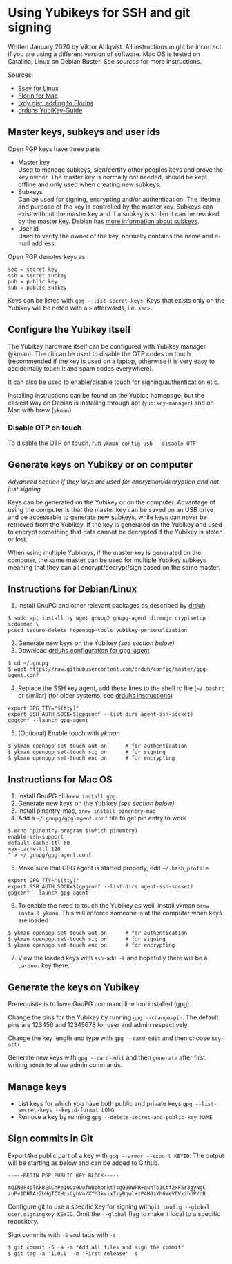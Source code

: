 # Using Yubikeys for SSH and git signing

Written January 2020 by Viktor Ahlqvist. All instructions might be incorrect if
you are using a different version of software. Mac OS is tested on Catalina,
Linux on Debian Buster. See _sources_ for more instructions.

Sources:

- [Esev for Linux][esev]
- [Florin for Mac][florin]
- [Ixdy gist, adding to Florins][ixdy]
- [drduhs YubiKey-Guide][drduh]

## Master keys, subkeys and user ids

Open PGP keys have three parts

- Master key  
  Used to manage subkeys, sign/certify other peoples keys and prove the key
  owner. The master key is normally not needed, should be kept offline and only
  used when creating new subkeys.
- Subkeys  
  Can be used for signing, encrypting and/or authentication. The lifetime and
  purpose of the key is controlled by the master key. Subkeys can exist without
  the master key and if a subkey is stolen it can be revoked by the master key.
  Debian has [more information about subkeys](https://wiki.debian.org/Subkeys).
- User id  
  Used to verify the owner of the key, normally contains the name and e-mail
  address.

Open PGP denotes keys as 

    sec = secret key
    ssb = secret subkey
    pub = public key
    sub = public subkey

Keys can be listed with `gpg --list-secret-keys`. Keys that exists only on the
Yubikey will be noted with a `>` afterwards, i.e. `sec>`.


## Configure the Yubikey itself

The Yubikey hardware itself can be configured with Yubikey manager (ykman). The
cli can be used to disable the OTP codes on touch (recommended if the key is
used on a laptop, otherwise it is very easy to accidentally touch it and spam
codes everywhere).

It can also be used to enable/disable touch for signing/authentication et c.

Installing instructions can be found on the Yubico homepage, but the easiest
way on Debian is installing through apt (`yubikey-manager`) and on Mac with
brew (`ykman`)

### Disable OTP on touch

To disable the OTP on touch, run `ykman config usb --disable OTP`


## Generate keys on Yubikey or on computer

_Advanced section if they keys are used for encryption/decryption and not just
signing._

Keys can be generated on the Yubikey or on the computer. Advantage of using the
computer is that the master key can be saved on an USB drive and be accessable
to generate new subkeys, while keys can never be retrieved from the Yubikey. If
the key is generated on the Yubikey and used to encrypt something that data
cannot be decrypted if the Yubikey is stolen or lost.

When using multiple Yubikeys, if the master key is generated on the computer,
the same master can be used for multiple Yubikey subkeys meaning that they can
all encrypt/decrypt/sign based on the same master.

## Instructions for Debian/Linux

1. Install GnuPG and other relevant packages as described by [drduh]  
  ```shell
  $ sudo apt install -y wget gnupg2 gnupg-agent dirmngr cryptsetup scdaemon \
  pcscd secure-delete hopenpgp-tools yubikey-personalization
  ```

2. Generate new keys on the Yubikey _(see section below)_
3. Download [drduhs configuration for gpg-agent][drduh-cc]
  ```shell
  $ cd ~/.gnupg
  $ wget https://raw.githubusercontent.com/drduh/config/master/gpg-agent.conf
  ```
4. Replace the SSH key agent, add these lines to the shell rc file (`~/.bashrc`
   or similar) (for older systems, see [drduhs instructions][drduh-ra])

  ```shell
  export GPG_TTY="$(tty)"
  export SSH_AUTH_SOCK=$(gpgconf --list-dirs agent-ssh-socket)
  gpgconf --launch gpg-agent
  ```

5. (Optional) Enable touch with _ykman_
  ```shell
  $ ykman openpgp set-touch aut on      # for authentication
  $ ykman openpgp set-touch sig on      # for signing
  $ ykman openpgp set-touch enc on      # for encrypting
  ```

## Instructions for Mac OS

1. Install GnuPG cli `brew install gpg`
2. Generate new keys on the Yubikey _(see section below)_
3. Install pinentry-mac, `brew install pinentry-mac`
4. Add a `~/.gnupg/gpg-agent.conf` file to get pin entry to work  
  ```shell
  $ echo "pinentry-program $(which pinentry)
  enable-ssh-support
  default-cache-ttl 60
  max-cache-ttl 120
  " > ~/.gnupg/gpg-agent.conf
  ```
5. Make sure that GPG agent is started properly, edit `~/.bash_profile`  
  ```no-highlight
  export GPG_TTY="$(tty)"
  export SSH_AUTH_SOCK=$(gpgconf --list-dirs agent-ssh-socket)
  gpgconf --launch gpg-agent
  ```
6. To enable the need to touch the Yubikey as well, install ykman `brew install
   ykman`. This will enforce someone is at the computer when keys are loaded  
  ```shell
  $ ykman openpgp set-touch aut on      # for authentication
  $ ykman openpgp set-touch sig on      # for signing
  $ ykman openpgp set-touch enc on      # for encrypting
  ```
7. View the loaded keys with `ssh-add -L` and hopefully there will be a
   `cardno:` key there.

## Generate the keys on Yubikey

Prerequisite is to have GnuPG command line tool installed (gpg)

Change the pins for the Yubikey by running `gpg --change-pin`. The default pins
are 123456 and 12345678 for user and admin respectively.

Change the key length and type with `gpg --card-edit` and then choose
`key-attr`

Generate new keys with `gpg --card-edit` and then `generate` after first
writing `admin` to allow admin commands.

## Manage keys

- List keys for which you have both public and private keys
  `gpg --list-secret-keys --keyid-format LONG`
- Remove a key by running `gpg --delete-secret-and-public-key NAME`

## Sign commits in Git

Export the public part of a key with `gpg --armor --export KEYID`. The output
will be starting as below and can be added to Github.

    -----BEGIN PGP PUBLIC KEY BLOCK-----

    mQINBF4plKkBEAChPe10Oz0UufWBphonktTsgQ90WPR+quhTb1Ctf2xF5r3gyNgC
    zuPv1DHTAzZbHgTCXHoxCyhVn/XYM3kvixTzyRqwl+zP4H0zYhGVeVCVxihGP/oR

Configure git to use a specific key for signing with`git config
--global user.signingkey KEYID`. Omit the `--global` flag to make it local to
a specific repository.

Sign commits with `-S` and tags with `-s`

```shell
$ git commit -S -a -m "Add all files and sign the commit"
$ git tag -a '1.0.0' -m 'First release' -s
```

[esev]: https://www.esev.com/blog/post/2015-01-pgp-ssh-key-on-yubikey-neo/
[florin]: https://florin.myip.org/blog/easy-multifactor-authentication-ssh-using-yubikey-neo-tokens
[ixdy]: https://gist.github.com/ixdy/6fdd1ecea5d17479a6b4dab4fe1c17eb
[drduh]: https://github.com/drduh/YubiKey-Guide/
[drduh-ra]: https://github.com/drduh/YubiKey-Guide/#replace-agents
[drduh-cc]: https://github.com/drduh/YubiKey-Guide/#create-configuration
